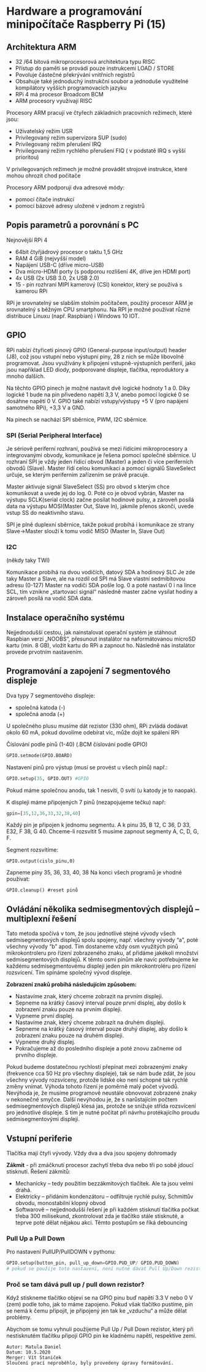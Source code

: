 # Hardware a programování minipočítače Raspberry Pi (15)

## Architektura ARM

- 32 /64 bitová mikroprocesorová architektura typu RISC
- Přístup do paměti se provádí pouze instrukcemi LOAD / STORE
- Povoluje částečné překrývání vnitřních registrů
- Obsahuje také jednoduchý instrukční soubor a jednoduše využitelné kompilátory
  vyšších programovacích jazyku
- RPi 4 má procesor Broadcom BCM
- ARM procesory využívají RISC

Procesory ARM pracují ve čtyřech základních pracovních režimech, které jsou:

- Uživatelský režim USR
- Privilegovaný režim supervizora SUP (sudo)
- Privilegovaný režim přerušení IRQ
- Privilegovaný režim rychlého přerušení FIQ ( v podstatě IRQ s vyšší prioritou)

V privilegovaných režimech je možné provádět strojové instrukce, které mohou ohrozit chod počítače

Procesory ARM podporují dva adresové módy:

- pomocí čítače instrukcí
- pomocí bázové adresy uložené v jednom z registrů

## Popis parametrů a porovnání s PC

Nejnovější RPi 4
- 64bit čtyřjádrový procesor o taktu 1,5 GHz
- RAM 4 GiB (nejvyšší model)
- Napájení USB-C (dříve micro-USB)
- Dva micro-HDMI porty (s podporou rozlišení 4K, dříve jen HDMI port)
- 4x USB (2x USB 3.0, 2x USB 2.0)
- 15 - pin rozhraní MIPI kamerový (CSI) konektor, který se používá s kamerou RPi

RPi je srovnatelný se slabším stolním počítačem, použitý procesor ARM je srovnatelný s běžným CPU smartphonu. Na RPI je možné používat různé distribuce Linuxu (např.
Raspbian) i Windows 10 IOT.

## GPIO

RPi nabízí čtyřiceti pinový GPIO (General-purpose input/output) header (J8), což jsou vstupní nebo výstupní piny,
28 z nich se může libovolně programovat. Jsou využívány k připojení vstupně-výstupních periferií, 
jako jsou například LED diody, podporované displeje, tlačítka, reproduktory a mnoho dalších.

Na těchto GPIO pinech je možné nastavit dvě logické hodnoty 1 a 0. Díky logické 1 bude na pin přivedeno
napětí 3,3 V, anebo pomocí logické 0 se dosáhne napětí 0 V. GPIO také nabízí vstupy/výstupy +5 V (pro
napájení samotného RPi), +3,3 V a GND.

Na pinech se nachází SPI sběrnice, PWM, I2C sběrnice.


### SPI (Serial Peripheral Interface)
Je sériově periferní rozhraní, používá se mezi řídícími mikroprocesory a integrovanými obvody, komunikace
je řešena pomocí společné sběrnice.
U rozhraní SPI je vždy jeden řídicí obvod (Master) a jeden či více periferních obvodů (Slave). Master řídí
celou komunikaci a pomocí signálů SlaveSelect určuje, se kterým periferním zařízením se právě pracuje.

Master aktivuje signál SlaveSelect (SS) pro obvod s kterým chce komunikovat a uvede jej do log. 0. Poté co
je obvod vybrán, Master na výstupu SCLK(serial clock) začne posílat hodinové pulsy, a zároveň posílá data
na výstupu MOSI(Master Out, Slave In), jakmile přenos skončí, uvede vstup SS do neaktivního stavu.

SPI je plně duplexní sběrnice, takže pokud probíhá i komunikace ze strany Slave->Master slouží k tomu
vodič MISO (Master In, Slave Out)

### I2C
(někdy taky TWI)

Komunikace probíhá na dvou vodičích, datový SDA a hodinový SLC
Je zde taky Master a Slave, ale na rozdíl od SPI má Slave vlastní sedmibitovou adresu (0-127)
Master na vodiči SDA pošle log. 0 a poté nastaví 0 i na lince SCL, tím vznikne „startovací signál“
následně master začne vysílat hodiny a zároveň posílá na vodič SDA data.

## Instalace operačního systému

Nejjednodušší cestou, jak nainstalovat operační systém je stáhnout Raspbian verzi „NOOBS“, přesunout
instalátor na naformátovanou microSD kartu (min. 8 GB), vložit kartu do RPi a zapnout ho. Následně nás
instalátor provede prvotním nastavením.

## Programování a zapojení 7 segmentového displeje

Dva typy 7 segmentového displeje:
- společná katoda (-)
- společná anoda (+)

U společného plusu musíme dát rezistor (330 ohm), RPi zvládá dodávat okolo 60 mA, pokud dovolíme
odebírat víc, může dojít ke spálení RPi

Číslování podle pinů (1-40) (.BCM číslování podle GPIO)
```python
GPIO.setmode(GPIO.BOARD)
```

Nastavení pinů pro výstup (musí se provést u všech pinů) např.:
```python
GPIO.setup(35, GPIO.OUT) #GPIO
```

Pokud máme společnou anodu, tak 1 nesvítí, 0 svítí (u katody je to naopak).

K displeji máme připojených 7 pinů (nezapojujeme tečku) např:
```python
gpin=[35,12,36,33,32,38,40]
```

Každý pin je připojen k jednomu segmentu.
A k pinu 35, B 12, C 36, D 33, E32, F 38, G 40.
Chceme-li rozsvítit 5 musíme zapnout segmenty A, C, D, G, F.

Segment rozsvítíme:
```
GPIO.output(cislo_pinu,0)
```

Zapneme piny 35, 36, 33, 40, 38
Na konci všech programů je vhodné používat:

```
GPIO.cleanup() #reset pinů
```

## Ovládání několika sedmisegmentových displejů – multiplexní řešení

Tato metoda spočívá v tom, že jsou jednotlivé stejné vývody všech sedmisegmentových displejů spolu
spojeny, např. všechny vývody “a”, poté všechny vývody “b” apod. Tím dostaneme vždy osm využitých pinů
mikrokontroleru pro řízení zobrazeného znaku, ať přidáme jakékoli množství sedmisegmentových displejů.
K těmto osmi pinům ale navíc potřebujeme ke každému sedmisegmentovému displeji jeden pin
mikrokontroléru pro řízení rozsvícení. Tím spínáme společný vývod displeje.

**Zobrazení znaků probíhá následujícím způsobem:**

- Nastavíme znak, který chceme zobrazit na prvním displeji.
- Sepneme na krátký časový interval pouze první displej, aby došlo k zobrazení znaku pouze na prvním
displeji.
- Vypneme první displej.
- Nastavíme znak, který chceme zobrazit na druhém displeji.
- Sepneme na krátký časový interval pouze druhý displej, aby došlo k zobrazení znaku pouze na druhém
displeji.
- Vypneme druhý displej.
- Pokračujeme až do posledního displeje a poté znovu začneme od prvního displeje.

Pokud budeme dostatečnou rychlostí přepínat mezi zobrazenými znaky (frekvence cca 50 Hz pro všechny
displeje), tak se nám bude zdát, že jsou všechny vývody rozsvíceny, protože lidské oko není schopné tak
rychlé změny vnímat. Výhoda tohoto řízení je poměrně malý počet vývodů. Nevýhoda je, že musíme
programově neustále obnovovat zobrazené znaky v nekonečné smyčce. Další nevýhodou je, že s
narůstajícím počtem sedmisegmentových displejů klesá jas, protože se snižuje střída rozsvícení pro
jednotlivé displeje. S tím je nutné počítat při návrhu protékajícího proudu sedmisegmentovými displeji.


## Vstupní periferie

Tlačítka mají čtyři vývody. Vždy dva a dva jsou spojeny dohromady

**Zákmit** - při zmáčknutí procesor zachytí třeba dva nebo tři po sobě jdoucí stisknutí.
Řešení zákmitů:
- Mechanicky – tedy použitím bezzákmitových tlačítek. Ale ta jsou velmi drahá.
- Elektricky – přidáním kondenzátoru – odfiltruje rychlé pulsy, Schmittův obvodu, monostabilní
klopný obvod
- Softwarově – nejjednodušší řešení je při každém stisknutí tlačítka počkat třeba 300 milisekund,
zkontrolovat zda je tlačítko stále stisknuté, a teprve poté dělat nějakou akci. Těmto postupům se
říká debouncing

### Pull Up a Pull Down

Pro nastavení PullUP/PullDOWN v pythonu:
```python
GPIO.setup(button_pin, pull_up_down=GPIO.PUD_UP/ GPIO.PUD_DOWN)
# pokud se použije toto nastavení, není nutné dávat Pull Up/Down rezistor fyzicky do obvodu
```

### Proč se tam dává pull up / pull down rezistor?

Když stiskneme tlačítko objeví se na GPIO pinu buď napětí 3.3 V nebo 0 V (zem) podle toho, jak to máme
zapojeno. Pokud však tlačítko pustíme, pin se nemá k čemu připojit, je připojený jen tak ke „vzduchu“ a
může dělat problémy.

Abychom se tomu vyhnuli použijeme Pull Up / Pull Down rezistor, který při nestisknutém tlačítku připojí
GPIO pin ke kladnému napětí, respektive zemi.

```
Autor: Matula Daniel
Datum: 10.5.2020
Merger: Vít Staniček
Sloučení prací neproběhlo, byly provedeny úpravy formátování.
```